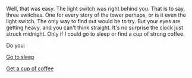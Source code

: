 Well, that was easy. The light switch was right behind you. That is to say, three switches.
One for every story of the tower perhaps, or is it even the light switch. The only way to find
out would be to try. But your eyes are getting heavy, and you can't think straight. It's no surprise
the clock just struck midnight. Only if I could go to sleep or find a cup of strong coffee.

Do you:

[Go to sleep](../../../sleep/more-sleep/more-sleep.md)

[Get a cup of coffee](get-coffee/cup-of-coffee.md)


